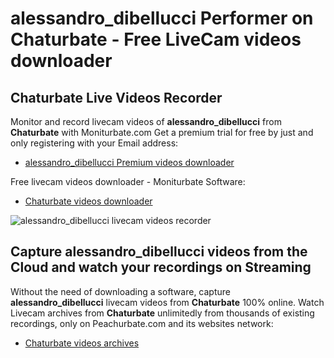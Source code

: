 # alessandro_dibellucci Performer on Chaturbate - Free LiveCam videos downloader

## Chaturbate Live Videos Recorder

Monitor and record livecam videos of **alessandro_dibellucci** from **Chaturbate** with Moniturbate.com
Get a premium trial for free by just and only registering with your Email address:
* [alessandro_dibellucci Premium videos downloader](https://moniturbate.com/request-demo-licence-key.html)

Free livecam videos downloader - Moniturbate Software:
* [Chaturbate videos downloader](https://moniturbate.com/moniturbate-download-software.html)

![alessandro_dibellucci livecam videos recorder](https://peachurnet.com/templates/moniturbate-software.png)


## Capture alessandro_dibellucci videos from the Cloud and watch your recordings on Streaming

Without the need of downloading a software, capture **alessandro_dibellucci** livecam videos from **Chaturbate** 100% online.
Watch Livecam archives from **Chaturbate** unlimitedly from thousands of existing recordings, only on Peachurbate.com and its websites network:
* [Chaturbate videos archives](https://peachurnet.com/)